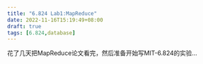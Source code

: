 ```yaml
---
title: "6.824 Lab1:MapReduce"
date: 2022-11-16T15:19:49+08:00
draft: true
tags: [6.824,database]
---
```


花了几天把MapReduce论文看完，然后准备开始写MIT-6.824的实验...



